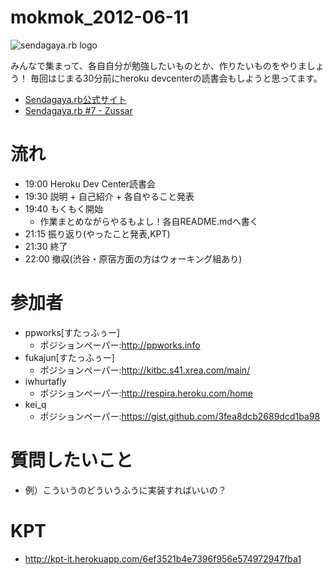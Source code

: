 mokmok_2012-06-11
=================

![sendagaya.rb logo](http://ppworks.info/images/sendagayarb100x100.png)

みんなで集まって、各自自分が勉強したいものとか、作りたいものをやりましょう！
毎回はじまる30分前にheroku devcenterの読書会もしようと思ってます。

* [Sendagaya.rb公式サイト](http://sendagayarb.github.com)
* [Sendagaya.rb #7 - Zussar](http://www.zusaar.com/event/304052)

# 流れ
* 19:00 Heroku Dev Center読書会
* 19:30 説明 + 自己紹介 + 各自やること発表
* 19:40 もくもく開始
  * 作業まとめながらやるもよし！各自README.mdへ書く
* 21:15 振り返り(やったこと発表,KPT)
* 21:30 終了
* 22:00 撤収(渋谷・原宿方面の方はウォーキング組あり)

# 参加者
* ppworks[すたっふぅー]
  * ポジションペーパー:http://ppworks.info
* fukajun[すたっふぅー]
  * ポジションペーパー:http://kitbc.s41.xrea.com/main/
* iwhurtafly
  * ポジションペーパー:http://respira.heroku.com/home
* kei_q
  * ポジションペーパー:https://gist.github.com/3fea8dcb2689dcd1ba98

# 質問したいこと
- 例）こういうのどういうふうに実装すればいいの？


# KPT
* http://kpt-it.herokuapp.com/6ef3521b4e7396f956e574972947fba1
